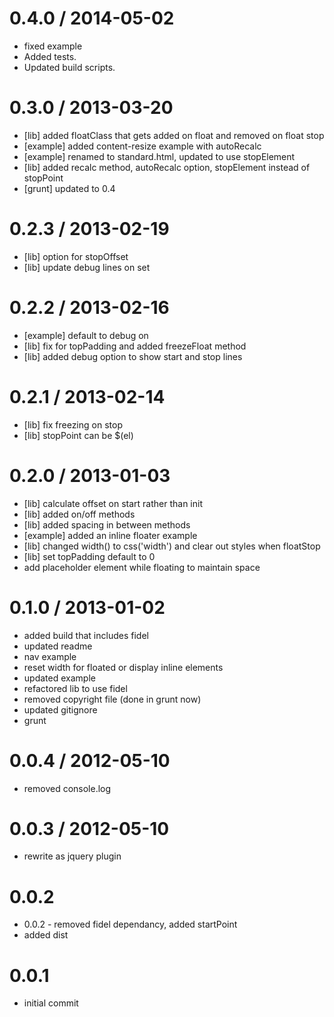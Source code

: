 
0.4.0 / 2014-05-02 
==================

  * fixed example
  * Added tests.
  * Updated build scripts.

0.3.0 / 2013-03-20 
==================

  * [lib] added floatClass that gets added on float and removed on float stop
  * [example] added content-resize example with autoRecalc
  * [example] renamed to standard.html, updated to use stopElement
  * [lib] added recalc method, autoRecalc option, stopElement instead of stopPoint
  * [grunt] updated to 0.4

0.2.3 / 2013-02-19 
==================

  * [lib] option for stopOffset
  * [lib] update debug lines on set

0.2.2 / 2013-02-16 
==================

  * [example] default to debug on
  * [lib] fix for topPadding and added freezeFloat method
  * [lib] added debug option to show start and stop lines

0.2.1 / 2013-02-14 
==================

  * [lib] fix freezing on stop
  * [lib] stopPoint can be $(el)

0.2.0 / 2013-01-03 
==================

  * [lib] calculate offset on start rather than init
  * [lib] added on/off methods
  * [lib] added spacing in between methods
  * [example] added an inline floater example
  * [lib] changed width() to css('width') and clear out styles when floatStop
  * [lib] set topPadding default to 0
  * add placeholder element while floating to maintain space

0.1.0 / 2013-01-02 
==================

  * added build that includes fidel
  * updated readme
  * nav example
  * reset width for floated or display inline elements
  * updated example
  * refactored lib to use fidel
  * removed copyright file (done in grunt now)
  * updated gitignore
  * grunt

0.0.4 / 2012-05-10 
==================

  * removed console.log

0.0.3 / 2012-05-10 
==================

  * rewrite as jquery plugin

0.0.2
=====

  * 0.0.2 - removed fidel dependancy, added startPoint
  * added dist

0.0.1
=====

  * initial commit
